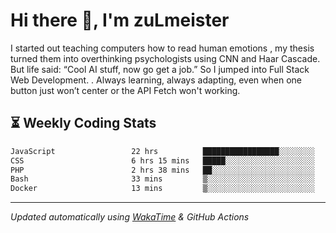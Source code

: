 # Hi there 👋, I'm zuLmeister

I started out teaching computers how to read human emotions , my thesis turned them into overthinking psychologists using CNN and Haar Cascade.
But life said: “Cool AI stuff, now go get a job.” So I jumped into Full Stack Web Development. .
Always learning, always adapting, even when one button just won’t center or the API Fetch won't working.

## ⏳ Weekly Coding Stats
<!--START_SECTION:waka-->

```txt
JavaScript                 22 hrs          █████████████████░░░░░░░░   68.17 %
CSS                        6 hrs 15 mins   █████░░░░░░░░░░░░░░░░░░░░   19.38 %
PHP                        2 hrs 38 mins   ██░░░░░░░░░░░░░░░░░░░░░░░   08.16 %
Bash                       33 mins         ▒░░░░░░░░░░░░░░░░░░░░░░░░   01.74 %
Docker                     13 mins         ▒░░░░░░░░░░░░░░░░░░░░░░░░   00.70 %
```

<!--END_SECTION:waka-->

---
*Updated automatically using [WakaTime](https://wakatime.com/) & GitHub Actions*
